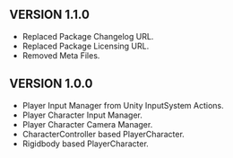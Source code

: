 ## VERSION 1.1.0
- Replaced Package Changelog URL.
- Replaced Package Licensing URL.
- Removed Meta Files.

## VERSION 1.0.0

- Player Input Manager from Unity InputSystem Actions.
- Player Character Input Manager.
- Player Character Camera Manager.
- CharacterController based PlayerCharacter.
- Rigidbody based PlayerCharacter.

